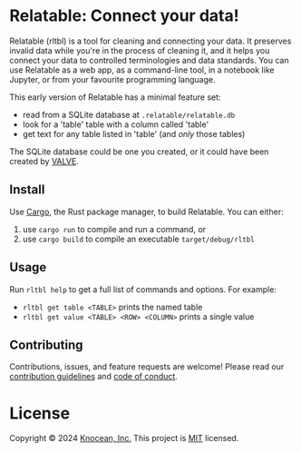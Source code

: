 # Relatable: Connect your data!

Relatable (rltbl) is a tool for cleaning and connecting your data. It preserves invalid data while you're in the process of cleaning it, and it helps you connect your data to controlled terminologies and data standards. You can use Relatable as a web app, as a command-line tool, in a notebook like Jupyter, or from your favourite programming language.

This early version of Relatable has a minimal feature set:

- read from a SQLite database at `.relatable/relatable.db`
- look for a 'table' table with a column called 'table'
- get text for any table listed in 'table' (and *only* those tables)

The SQLite database could be one you created, or it could have been created by [VALVE](https://github.com/ontodev/valve.rs).

## Install

Use [Cargo](https://dev-doc.rust-lang.org/stable/cargo/index.html), the Rust package manager, to build Relatable. You can either:

1. use `cargo run` to compile and run a command, or
2. use `cargo build` to compile an executable `target/debug/rltbl`

## Usage

Run `rltbl help` to get a full list of commands and options. For example:

- `rltbl get table <TABLE>` prints the named table
- `rltbl get value <TABLE> <ROW> <COLUMN>` prints a single value

## Contributing

Contributions, issues, and feature requests are welcome!
Please read our [contribution guidelines](CONTRIBUTING.md)
and [code of conduct](CODE_OF_CONDUCT.md).

# License

Copyright © 2024 [Knocean, Inc.](https://knocean.com)
This project is [MIT](LICENSE) licensed.

